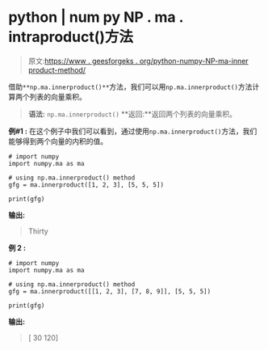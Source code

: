 # python | num py NP . ma . intraproduct()方法

> 原文:[https://www . geesforgeks . org/python-numpy-NP-ma-inner product-method/](https://www.geeksforgeeks.org/python-numpy-np-ma-innerproduct-method/)

借助`**np.ma.innerproduct()**`方法，我们可以用`np.ma.innerproduct()`方法计算两个列表的向量乘积。

> **语法:** `np.ma.innerproduct()`
> **返回:**返回两个列表的向量乘积。

**例#1 :**
在这个例子中我们可以看到，通过使用`np.ma.innerproduct()`方法，我们能够得到两个向量的内积的值。

```
# import numpy
import numpy.ma as ma

# using np.ma.innerproduct() method
gfg = ma.innerproduct([1, 2, 3], [5, 5, 5])

print(gfg)
```

**输出:**

> Thirty

**例 2 :**

```
# import numpy
import numpy.ma as ma

# using np.ma.innerproduct() method
gfg = ma.innerproduct([[1, 2, 3], [7, 8, 9]], [5, 5, 5])

print(gfg)
```

**输出:**

> [ 30 120]
